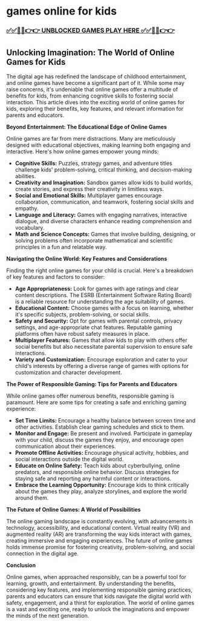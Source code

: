 # games online for kids

### [✅✅🔴🔴👉👉 UNBLOCKED GAMES PLAY HERE ✅✅🔴🔴👉👉](https://topstoryindia.com)

##  Unlocking Imagination: The World of Online Games for Kids

The digital age has redefined the landscape of childhood entertainment, and online games have become a significant part of it. While some may raise concerns, it's undeniable that online games offer a multitude of benefits for kids, from enhancing cognitive skills to fostering social interaction. This article dives into the exciting world of online games for kids, exploring their benefits, key features, and relevant information for parents and educators.

**Beyond Entertainment: The Educational Edge of Online Games**

Online games are far from mere distractions. Many are meticulously designed with educational objectives, making learning both engaging and interactive. Here's how online games empower young minds:

* **Cognitive Skills:** Puzzles, strategy games, and adventure titles challenge kids' problem-solving, critical thinking, and decision-making abilities.  
* **Creativity and Imagination:** Sandbox games allow kids to build worlds, create stories, and express their creativity in limitless ways.
* **Social and Emotional Skills:** Multiplayer games encourage collaboration, communication, and teamwork, fostering social skills and empathy.
* **Language and Literacy:** Games with engaging narratives, interactive dialogue, and diverse characters enhance reading comprehension and vocabulary.
* **Math and Science Concepts:** Games that involve building, designing, or solving problems often incorporate mathematical and scientific principles in a fun and relatable way.

**Navigating the Online World: Key Features and Considerations**

Finding the right online games for your child is crucial. Here's a breakdown of key features and factors to consider:

* **Age Appropriateness:** Look for games with age ratings and clear content descriptions. The ESRB (Entertainment Software Rating Board) is a reliable resource for understanding the age suitability of games.
* **Educational Content:** Choose games with a focus on learning, whether it's specific subjects, problem-solving, or social skills.
* **Safety and Security:** Opt for games with parental controls, privacy settings, and age-appropriate chat features. Reputable gaming platforms often have robust safety measures in place.
* **Multiplayer Features:** Games that allow kids to play with others offer social benefits but also necessitate parental supervision to ensure safe interactions.
* **Variety and Customization:** Encourage exploration and cater to your child's interests by offering a diverse range of games with options for customization and character development.

**The Power of Responsible Gaming: Tips for Parents and Educators**

While online games offer numerous benefits, responsible gaming is paramount. Here are some tips for creating a safe and enriching gaming experience:

* **Set Time Limits:** Encourage a healthy balance between screen time and other activities. Establish clear gaming schedules and stick to them.
* **Monitor and Engage:**  Be present and involved. Participate in gameplay with your child, discuss the games they enjoy, and encourage open communication about their experiences.
* **Promote Offline Activities:**  Encourage physical activity, hobbies, and social interactions outside the digital world.
* **Educate on Online Safety:** Teach kids about cyberbullying, online predators, and responsible online behavior. Discuss strategies for staying safe and reporting any harmful content or interactions.
* **Embrace the Learning Opportunity:** Encourage kids to think critically about the games they play, analyze storylines, and explore the world around them.

**The Future of Online Games:  A World of Possibilities**

The online gaming landscape is constantly evolving, with advancements in technology, accessibility, and educational content. Virtual reality (VR) and augmented reality (AR) are transforming the way kids interact with games, creating immersive and engaging experiences.  The future of online games holds immense promise for fostering creativity, problem-solving, and social connection in the digital age.

**Conclusion**

Online games, when approached responsibly, can be a powerful tool for learning, growth, and entertainment. By understanding the benefits, considering key features, and implementing responsible gaming practices, parents and educators can ensure that kids navigate the digital world with safety, engagement, and a thirst for exploration. The world of online games is a vast and exciting one, ready to unlock the imaginations and empower the minds of the next generation. 
